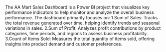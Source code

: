 The AA Mart Sales Dashboard is a Power BI project that visualizes key performance indicators to help monitor and analyze the overall business performance. 
The dashboard primarily focuses on:
1.Sum of Sales: Tracks the total revenue generated over time, helping identify trends and seasonal variations in sales.
2.Sum of Profit: Analyzes profit contributions by product categories, time periods, and regions to assess business profitability.
3.Count of Items Sold: Measures the total quantity of items sold, offering insights into product demand and customer preferences.
